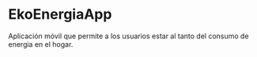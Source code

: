 # EkoEnergiaApp
Aplicación móvil que permite a los usuarios estar al tanto del consumo de energia en el hogar.
